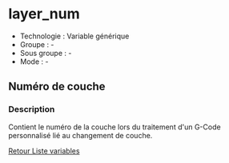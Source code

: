 # layer_num


* Technologie : Variable générique
* Groupe : -
* Sous groupe : -
* Mode : - 


## Numéro de couche

### Description

Contient le numéro de la couche lors du traitement d'un G-Code personnalisé lié au changement de couche.

[Retour Liste variables](variable_list.md)